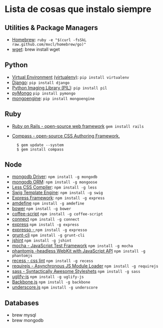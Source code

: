 Lista de cosas que instalo siempre
==============

Utilities & Package Managers
--------------------------
* [Homebrew](http://mxcl.github.com/homebrew/): `ruby -e "$(curl -fsSkL raw.github.com/mxcl/homebrew/go)"`
* [wget](http://www.gnu.org/software/wget/): brew install wget

Python
------
* [Virtual Environment]((http://http://pypi.python.org/pypi/virtualenv)) [(virtualenv)](https://github.com/pypa/virtualenv): `pip install virtualenv`
* [Django](http://djangoproject.com): `pip install django`
* [Python Imaging Library (PIL)](http://www.pythonware.com/products/pil/): `pip install pil`
* [pyMongo](http://www.mongodb.org/display/DOCS/Python+Language+Center) `pip install pymongo`
* [mongoengine](): `pip install mongoengine`

Ruby
----
* [Ruby on Rails - open-source web framework](http://rubyonrails.org/) `gem install rails`
* [Compass - open-source CSS Authoring Framework.](http://compass-style.org/)

        $ gem update --system  
        $ gem install compass  
        


Node
----

* [mongodb Driver](http://www.mongodb.org/display/DOCS/node.JS): `npm install -g mongodb`
* [mongodb ORM](http://mongoosejs.com/): `npm install -g mongoose`
* [Less CSS Compiler](http://lessjs.org/): `npm install -g less`
* [Swig Template Engine](http://paularmstrong.github.com/swig/): `npm install -g swig`
* [Express Framework](expressjs.com): `npm install -g express`
* [amdefine](https://github.com/jrburke/amdefine/) `npm install -g amdefine`
* [bower](http://twitter.github.com/bower/) `npm install -g bower`
* [coffee-script](http://coffeescripc.org) `npm install -g coffee-script`
* [connect](http://www.senchalabs.org/connect/) `npm install -g connect`
* [express](http://expressjs.com/) `npm install -g express`
* [expresso - ](http://visionmedia.github.com/expresso/) `npm install -g expresso`
* [grunt-cli](http://gruntjs.com/) `npm install -g grunt-cli`
* [jshint](http://www.jshint.com/) `npm install -g jshint`
* [mocha - JavaScript Test Framework]() `npm install -g mocha`
* [phantomjs -headless WebKit with JavaScript API]() `npm install -g phantomjs`
* [recess - css lint](http://git.io/recess)  `npm install -g recess`
* [requirejs - Asynchronous JS Module Loader](http://requirejs.org) `npm install -g requirejs`
* [sass - Syntactically Awesome Styleshets](http://http://sass-lang.com/) `npm install -g sass`
* [uglify-js](https://github.com/mishoo/UglifyJS) `npm install -g uglify-js`
* [Backbone.js](http://backbonejs.org) `npm install -g backbone`
* [underscore.js](http://underscorejs.org) `npm install -g underscore`


Databases
---------
* brew mysql
* brew mongodb
